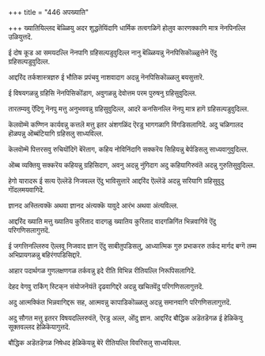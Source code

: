 +++
title = "446 अपख्याति"

+++
ख्यातियिल्लद बॆळ्ळियु अदर शुद्धतॆयिंदागि धार्मिक तत्वगळिगॆ होलुव कारणक्कागि मात्र नॆनपिनल्लि उळियुत्तदॆ.

ई दोष कूड आ समयदल्लि नॆनपागि ग्रहिसल्पडुवुदिल्ल नानु बॆळ्ळियन्नु नॆनपिसिकॊळ्ळुत्तेनॆ ऎंदु ग्रहिसल्पडुवुदिल्ल.

आद्दरिंद तर्कशास्त्रज्ञरु ई भौतिक प्रपंचवु नाशवादाग अदन्नु नॆनपिसिकॊळ्ळलु बयसुत्तारॆ.

ई विषयगळन्नु ग्रहिसि नॆनपिसिकॊंडाग, अवुगळन्नु देवोत्तम परम पुरुषनु ग्रहिसुवुदिल्ल.

तारतम्यवु ऎंदिगू नॆनपु मत्तु अनुभववन्नु ग्रहिसुवुदिल्ल, आदरॆ कनसिनल्लि नॆनपु मात्र हागॆ ग्रहिसल्पडुवुदिल्ल.

कॆलवॊम्मॆ कण्णिन कार्यवन्नु कत्तलॆ मत्तु इतर अंशगळिंद ऎरडु भागगळागि विंगडिसलागिदॆ. अदु चळिगालद हॊळपन्नु ऒब्बंटियागि ग्रहिसलु साध्यविल्ल.

कॆलवॊम्मॆ पित्तरसवु रुचियॊंदिगॆ बॆरॆताग, कहिय नोविनिंदागि सक्करॆय सिहियन्नु बेर्पडिसलु साध्यवागुवुदिल्ल.

ऒब्ब व्यक्तियु सक्करॆय कहियन्नु ग्रहिसिदाग, अवनु अदन्नु नुंगिदाग अदु कहियागिरुवंतॆ अदन्नु गुरुतिसुवुदिल्ल.

हेगो यारादरू ई सत्य ऎल्लॆडॆ निजवल्ल ऎंदु भाविसुत्तारॆ आद्दरिंद ऎल्लॆडॆ अदन्नु सरियागि ग्रहिसुवुदु गॊंदलमयवागिदॆ.

ज्ञानद अस्तित्वक्कॆ अथवा ज्ञानद अंत्यक्कॆ यावुदे आरंभ अथवा अंत्यविल्ल.

आद्दरिंद ख्याति मत्तु ख्यातिय कुरिताद वादगळु ख्यातिय कुरिताद वादगळिगिंत भिन्नवागिवॆ ऎंदु परिगणिसलागुत्तदॆ.

ई जगत्तिनल्लिरुव ऎल्लवू निजवाद ज्ञान ऎंदु साबीतुपडिसलु, आध्यात्मिक गुरु प्रभाकररु तर्कद मार्गद बग्गॆ तम्म अभिप्रायगळन्नु बहिरंगपडिसिद्दारॆ.

आहार पदार्थगळ गुणलक्षणगळ तर्कवन्नु इदे रीति विभिन्न रीतियल्लि निरूपिसलागिदॆ.

देहद वेगवु राकिंग् स्टिक्‌न संयोजनॆयंतॆ दृढवागिद्दरॆ अदन्नु खचितवॆंदु परिगणिसलागुत्तदॆ.

अदु आत्मक्किंत भिन्नवागिद्दरू सह, आत्मवन्नु कापाडिकॊळ्ळलु अदन्नु समानवागि परिगणिसलागुत्तदॆ.

अदु सौगत मत्तु इतरर विषयदल्लिरुवंतॆ, ऎरडु अल्ल, ऒंदु ज्ञान. आद्दरिंद बौद्धिक अडॆतडॆगळ ई हेळिकॆयु सूक्तवल्लद हेळिकॆयागुत्तदॆ.

बौद्धिक अडॆतडॆगळ निषेधद हेळिकॆयन्नु बेरॆ रीतियल्लि विवरिसलु साध्यविल्ल.

